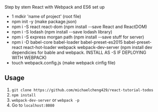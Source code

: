 Step by stem React with Webpack and ES6 set up

- 1 mdkir 'name of project' (root file)
- npm init -y (make package.json)
- npm i -S react react-dom (npm install --save React and ReactDOM)
- npm i -S lodash (npm install --save lodash library)
- npm i -S express morgan path (npm install --save stuff for server)
- npm i -D babel-core babel-loader babel-preset-es2015 babel-preset-react react-hot-loader webpack webpack-dev-server (npm install dev dependicies for bable and webpack.  INSTALL AS -S IF DEPLOYING WITH WEBPACK)
- touch webpack.config.js (make webpack cinfig file)





## Usage
1. `git clone https://github.com/michaelcheng429/react-tutorial-todos`
2. `npm install`
3. `webpack-dev-server` or `webpack -p`
4. Go to `localhost:8080`
